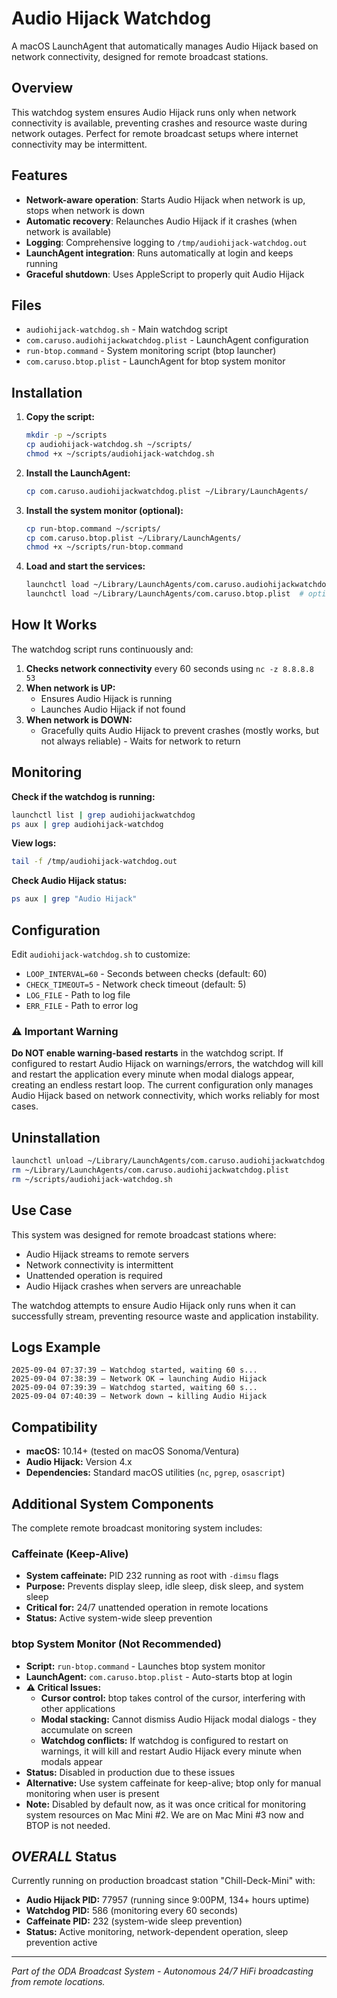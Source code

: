 # Audio Hijack Watchdog

A macOS LaunchAgent that automatically manages Audio Hijack based on network connectivity, designed for remote broadcast stations.

## Overview

This watchdog system ensures Audio Hijack runs only when network connectivity is available, preventing crashes and resource waste during network outages. Perfect for remote broadcast setups where internet connectivity may be intermittent.

## Features

- **Network-aware operation**: Starts Audio Hijack when network is up, stops when network is down
- **Automatic recovery**: Relaunches Audio Hijack if it crashes (when network is available)
- **Logging**: Comprehensive logging to `/tmp/audiohijack-watchdog.out`
- **LaunchAgent integration**: Runs automatically at login and keeps running
- **Graceful shutdown**: Uses AppleScript to properly quit Audio Hijack

## Files

- `audiohijack-watchdog.sh` - Main watchdog script
- `com.caruso.audiohijackwatchdog.plist` - LaunchAgent configuration
- `run-btop.command` - System monitoring script (btop launcher)
- `com.caruso.btop.plist` - LaunchAgent for btop system monitor

## Installation

1. **Copy the script:**
   ```bash
   mkdir -p ~/scripts
   cp audiohijack-watchdog.sh ~/scripts/
   chmod +x ~/scripts/audiohijack-watchdog.sh
   ```

2. **Install the LaunchAgent:**
   ```bash
   cp com.caruso.audiohijackwatchdog.plist ~/Library/LaunchAgents/
   ```

3. **Install the system monitor (optional):**
   ```bash
   cp run-btop.command ~/scripts/
   cp com.caruso.btop.plist ~/Library/LaunchAgents/
   chmod +x ~/scripts/run-btop.command
   ```

4. **Load and start the services:**
   ```bash
   launchctl load ~/Library/LaunchAgents/com.caruso.audiohijackwatchdog.plist
   launchctl load ~/Library/LaunchAgents/com.caruso.btop.plist  # optional
   ```

## How It Works

The watchdog script runs continuously and:

1. **Checks network connectivity** every 60 seconds using `nc -z 8.8.8.8 53`
2. **When network is UP:**
   - Ensures Audio Hijack is running
   - Launches Audio Hijack if not found
3. **When network is DOWN:**
   - Gracefully quits Audio Hijack to prevent crashes
     (mostly works, but not always reliable) - Waits for network to return

## Monitoring

**Check if the watchdog is running:**
```bash
launchctl list | grep audiohijackwatchdog
ps aux | grep audiohijack-watchdog
```

**View logs:**
```bash
tail -f /tmp/audiohijack-watchdog.out
```

**Check Audio Hijack status:**
```bash
ps aux | grep "Audio Hijack"
```

## Configuration

Edit `audiohijack-watchdog.sh` to customize:

- `LOOP_INTERVAL=60` - Seconds between checks (default: 60)
- `CHECK_TIMEOUT=5` - Network check timeout (default: 5)
- `LOG_FILE` - Path to log file
- `ERR_FILE` - Path to error log

### ⚠️ Important Warning
**Do NOT enable warning-based restarts** in the watchdog script. If configured to restart Audio Hijack on warnings/errors, the watchdog will kill and restart the application every minute when modal dialogs appear, creating an endless restart loop. The current configuration only manages Audio Hijack based on network connectivity, which works reliably for most cases.

## Uninstallation

```bash
launchctl unload ~/Library/LaunchAgents/com.caruso.audiohijackwatchdog.plist
rm ~/Library/LaunchAgents/com.caruso.audiohijackwatchdog.plist
rm ~/scripts/audiohijack-watchdog.sh
```

## Use Case

This system was designed for remote broadcast stations where:
- Audio Hijack streams to remote servers
- Network connectivity is intermittent
- Unattended operation is required
- Audio Hijack crashes when servers are unreachable

The watchdog attempts to ensure Audio Hijack only runs when it can successfully stream, preventing resource waste and application instability.

## Logs Example

```
2025-09-04 07:37:39 – Watchdog started, waiting 60 s...
2025-09-04 07:38:39 – Network OK → launching Audio Hijack
2025-09-04 07:39:39 – Watchdog started, waiting 60 s...
2025-09-04 07:40:39 – Network down → killing Audio Hijack
```

## Compatibility

- **macOS:** 10.14+ (tested on macOS Sonoma/Ventura)
- **Audio Hijack:** Version 4.x
- **Dependencies:** Standard macOS utilities (`nc`, `pgrep`, `osascript`)

## Additional System Components

The complete remote broadcast monitoring system includes:

### Caffeinate (Keep-Alive)
- **System caffeinate:** PID 232 running as root with `-dimsu` flags
- **Purpose:** Prevents display sleep, idle sleep, disk sleep, and system sleep
- **Critical for:** 24/7 unattended operation in remote locations
- **Status:** Active system-wide sleep prevention

### btop System Monitor (Not Recommended)
- **Script:** `run-btop.command` - Launches btop system monitor
- **LaunchAgent:** `com.caruso.btop.plist` - Auto-starts btop at login
- **⚠️ Critical Issues:** 
  - **Cursor control:** btop takes control of the cursor, interfering with other applications
  - **Modal stacking:** Cannot dismiss Audio Hijack modal dialogs - they accumulate on screen
  - **Watchdog conflicts:** If watchdog is configured to restart on warnings, it will kill and restart Audio Hijack every minute when modals appear
- **Status:** Disabled in production due to these issues
- **Alternative:** Use system caffeinate for keep-alive; btop only for manual monitoring when user is present
- **Note:** Disabled by default now, as it was once critical for monitoring system resources on Mac Mini #2. We are on Mac Mini #3 now and BTOP is not needed.

## *OVERALL* Status

Currently running on production broadcast station "Chill-Deck-Mini" with:
- **Audio Hijack PID:** 77957 (running since 9:00PM, 134+ hours uptime)
- **Watchdog PID:** 586 (monitoring every 60 seconds)
- **Caffeinate PID:** 232 (system-wide sleep prevention)
- **Status:** Active monitoring, network-dependent operation, sleep prevention active

---

*Part of the ODA Broadcast System - Autonomous 24/7 HiFi broadcasting from remote locations.*
